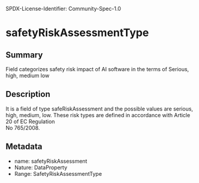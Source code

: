 SPDX-License-Identifier: Community-Spec-1.0

# safetyRiskAssessmentType

## Summary

Field categorizes safety risk impact of AI software in the terms of Serious, high, medium low

## Description

It is a field of type safeRiskAssessment and the possible values are serious, high, medium, low. These risk types are defined in accordance with Article 20 of EC Regulation  
No 765/2008. 

## Metadata

- name: safetyRiskAssessment
- Nature: DataProperty
- Range: SafetyRiskAssessmentType
